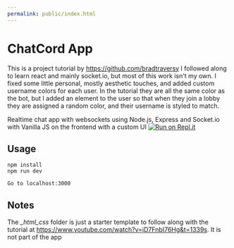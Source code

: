 ```yaml
---
permalink: public/index.html
---
```


# ChatCord App

This is a project tutorial by https://github.com/bradtraversy
I followed along to learn react and mainly socket.io, but most of this work isn't my own. I fixed some little personal, mostly aesthetic touches, and added custom username colors for each user. In the tutorial they are all the same color as the bot, but I added an element to the user so that when they join a lobby they are assigned a random color, and their username is styled to match.

Realtime chat app with websockets using Node.js, Express and Socket.io with Vanilla JS on the frontend with a custom UI
[![Run on Repl.it](https://repl.it/badge/github/bradtraversy/chatcord)](https://repl.it/github/bradtraversy/chatcord)
## Usage
```
npm install
npm run dev

Go to localhost:3000
```

## Notes
The *_html_css* folder is just a starter template to follow along with the tutorial at https://www.youtube.com/watch?v=jD7FnbI76Hg&t=1339s. It is not part of the app
